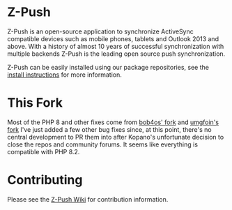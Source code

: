 # Z-Push
Z-Push is an open-source application to synchronize ActiveSync compatible devices such as mobile phones, tablets and Outlook 2013 and above. With a history of almost 10 years of successful synchronization with multiple backends Z-Push is the leading open source push synchronization.

Z-Push can be easily installed using our package repositories, see the [install instructions](https://kb.kopano.io/display/ZP/Installation) for more information.

# This Fork
Most of the PHP 8 and other fixes come from [bob4os' fork](https://github.com/bob4os/Z-Push) and [umgfoin's fork](https://github.com/umgfoin/Z-Push) I've just added a few other bug fixes since, at this point, there's no central development to PR them into after Kopano's unfortunate decision to close the repos and community forums. It seems like everything is compatible with PHP 8.2.

# Contributing
Please see the [Z-Push Wiki](https://kb.kopano.io/display/ZP/Development+guidelines) for contribution information.
